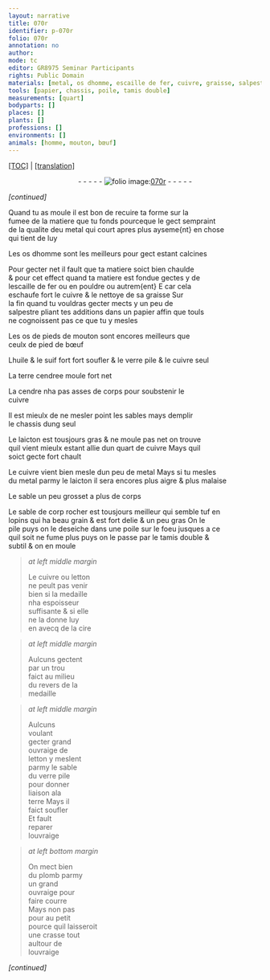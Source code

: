 ```yaml
---
layout: narrative
title: 070r
identifier: p-070r
folio: 070r
annotation: no
author:
mode: tc
editor: GR8975 Seminar Participants
rights: Public Domain
materials: [metal, os dhomme, escaille de fer, cuivre, graisse, salpestre, papier, os de pieds de mouton, pied de bœuf, huile, suif, verre pile, terre cendree, cendre, laicton, sable de corp rocher, tuf, letton, cire, terre, plomb, crasse]
tools: [papier, chassis, poile, tamis double]
measurements: [quart]
bodyparts: []
places: []
plants: []
professions: []
environments: []
animals: [homme, mouton, bœuf]
---
```


<p><a href="{{ site.baseurl }}/diplomatic/">[TOC]</a> | <a href="{{ site.baseurl }}/texts/p-070r_tl/">[translation]</a></p><div class="folio" align="center">- - - - - <a href="http://gallica.bnf.fr/ark:/12148/btv1b10500001g/f145.image" target="_blank"><img src="https://cu-mkp.github.io/2017-workshop-edition/assets/photo-icon.png" alt="folio image: " style="display:inline-block; margin-bottom:-3px;"/>070r</a> - - - - - </div>  
 
*[continued]*
  
Quand tu as moule il est bon de recuire ta forme sur la<br/> fumee de la matiere que tu fonds pourceque le gect sempraint<br/> de la qualite d<span class="del">e</span><span class="add">u</span> <span class="m">metal</span> qui court apres plus ayseme{nt} en chose<br/> qui tient de luy
 
Les <span class="m">os d<span class="al">homme</span></span> sont les meilleurs pour gect estant calcines
 
Pour gecter net il fault que ta matiere soict bien chaulde<br/> & pour cet effect quand ta matiere est fondue gectes y de<br/> l<span class="m">escaille de fer</span> ou en pouldre ou autrem{ent} <span class="del">E</span> car cela<br/> eschaufe fort le <span class="m">cuivre</span> & le nettoye de sa <span class="m">graisse</span> Sur<br/> la fin quand tu vouldras gecter mects y un peu de<br/> <span class="m">salpestre</span> pliant tes additions dans un <span class="tl"><span class="m">papier</span></span> affin que touls<br/> ne cognoissent pas ce que tu y mesles
 
Les <span class="m">os de pieds de <span class="al">mouton</span></span> sont encores meilleurs que<br/> ceulx de <span class="m">pied de <span class="al">bœuf</span></span>
 
L<span class="m">huile</span> & le <span class="m">suif</span> fort fort soufler & le <span class="m">verre pile</span> & le <span class="m">cuivre</span> seul
 
La <span class="m">terre cendree</span> moule fort net
 
La <span class="m">cendre</span> nha pas asses de corps pour soubstenir le<br/> <span class="m">cuivre</span>
 
Il est mieulx de ne mesler point les sables mays demplir<br/> le <span class="tl">chassis</span> dung seul
 
Le <span class="m">laicton</span> est tousjours gras & ne moule pas net on trouve<br/> quil vient mieulx estant allie dun <span class="ms">quart</span> de <span class="m">cuivre</span> Mays quil<br/> soict gecte fort chault
 
Le <span class="m">cuivre</span> vient bien mesle dun peu de <span class="m">metal</span> Mays si tu mesles<br/> du <span class="m">metal</span> parmy le <span class="m">laicton</span> il sera encores plus aigre & plus malaise
 
Le sable un peu grosset a plus de corps
 
Le <span class="m">sable de <span class="del">corp</span> rocher</span> est tousjours meilleur qui semble <span class="m">tuf</span> en<br/> lopins qui ha beau grain & est fort delie & un peu gras On le<br/> pile puys on le deseiche dans une <span class="tl">poile</span> sur le foeu jusques a ce<br/> quil <span class="del">soit</span> ne fume plus puys on le passe par le <span class="tl">tamis double</span> &<br/> subtil & on en moule 
 
> *at left middle margin*
> 
> 
>   Le <span class="m">cuivre</span> ou <span class="m">letton</span><br/> ne peult pas venir<br/> bien si la medaille<br/> nha espoisseur<br/> suffisante & si elle<br/> ne la donne luy<br/> en avecq de la <span class="m">cire</span>
 
> *at left middle margin*
> 
> 
>   Aulcuns gectent<br/> par un trou<br/> faict au milieu<br/> du revers de la<br/> medaille
 
> *at left middle margin*
> 
> 
>   Aulcuns<br/> voulant<br/> gecter grand<br/> ouvraige de<br/> <span class="m">letton</span> <span class="del">y</span> meslent<br/> parmy le sable<br/> du <span class="m">verre pile</span><br/> pour donner<br/> liaison ala<br/> <span class="m">terre</span> Mays il<br/> faict soufler<br/> Et fault<br/> reparer<br/> louvraige
 
> *at left bottom margin*
> 
> 
>   On mect bien<br/> du <span class="m">plomb</span> parmy<br/> un grand<br/> ouvraige pour<br/> faire courre<br/> Mays non <span class="del">pas<br/> pour</span> au petit<br/> pource quil laisseroit<br/> une <span class="m">crasse</span> tout<br/> aultour de<br/> louvraige
 
*[continued]*
 
